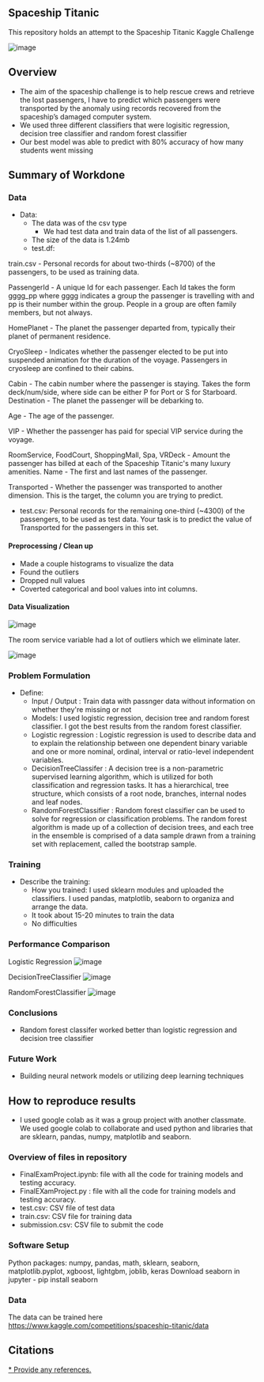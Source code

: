 ## Spaceship Titanic

 This repository holds an attempt to the Spaceship Titanic Kaggle Challenge
 
 ![image](https://user-images.githubusercontent.com/98277599/207728311-4f41b5e2-d232-4424-b236-3d137cd2be49.png)


## Overview

  * The aim of the spaceship challenge is to help rescue crews and retrieve the lost passengers, I have to predict which passengers were transported by the anomaly using records recovered from the spaceship’s damaged computer system.
  * We used three different classifiers that were logisitic regression, decision tree classifier and random forest classifier
  * Our best model was able to predict with 80% accuracy of how many students went missing
## Summary of Workdone

### Data

* Data:
  * The data was of the csv type
    * We had test data and train data of the list of all passengers.
  * The size of the data is 1.24mb
  * test.df:
  
train.csv - Personal records for about two-thirds (~8700) of the passengers, to be used as training data.

PassengerId - A unique Id for each passenger. Each Id takes the form gggg_pp where gggg indicates a group the passenger is travelling with and pp is their number within the group. People in a group are often family members, but not always.

HomePlanet - The planet the passenger departed from, typically their planet of permanent residence.

CryoSleep - Indicates whether the passenger elected to be put into suspended animation for the duration of the voyage. Passengers in cryosleep are confined to their cabins.

Cabin - The cabin number where the passenger is staying. Takes the form deck/num/side, where side can be either P for Port or S for Starboard.
Destination - The planet the passenger will be debarking to.

Age - The age of the passenger.

VIP - Whether the passenger has paid for special VIP service during the voyage.

RoomService, FoodCourt, ShoppingMall, Spa, VRDeck - Amount the passenger has billed at each of the Spaceship Titanic's many luxury amenities.
Name - The first and last names of the passenger.

Transported - Whether the passenger was transported to another dimension. This is the target, the column you are trying to predict.

* test.csv:
Personal records for the remaining one-third (~4300) of the passengers, to be used as test data. Your task is to predict the value of Transported for the passengers in this set.


#### Preprocessing / Clean up

* Made a couple histograms to visualize the data
* Found the outliers
* Dropped null values
* Coverted categorical and bool values into int columns. 

#### Data Visualization

![image](https://user-images.githubusercontent.com/98277599/207662029-76b52b8c-7987-42d8-b55f-ffe32301936b.png)

The room service variable had a lot of outliers which we eliminate later. 

![image](https://user-images.githubusercontent.com/98277599/207668589-38e3914f-2e14-4c11-a94f-858458d61dd4.png)


### Problem Formulation

* Define: 
  * Input / Output : Train data with passnger data without information on whether they're missing or not
  * Models: I used logistic regression, decision tree and random forest classifier. I got the best results from the random forest classifier. 
  * Logistic regression : Logistic regression is used to describe data and to explain the relationship between one dependent binary variable and one or more nominal, ordinal, interval or ratio-level independent variables.
  * DecisionTreeClassifer : A decision tree is a non-parametric supervised learning algorithm, which is utilized for both classification and regression tasks. It has a hierarchical, tree structure, which consists of a root node, branches, internal nodes and leaf nodes.
  * RandomForestClassifier : Random forest classifier can be used to solve for regression or classification problems. The random forest algorithm is made up of a collection of decision trees, and each tree in the ensemble is comprised of a data sample drawn from a training set with replacement, called the bootstrap sample.

### Training

* Describe the training:
  * How you trained: I used sklearn modules and uploaded the classifiers. I used pandas, matplotlib, seaborn to organiza and arrange the data. 
  * It took about 15-20 minutes to train the data
  * No difficulties
  

### Performance Comparison

Logistic Regression
![image](https://user-images.githubusercontent.com/98277599/207664951-34a8077c-5c36-499b-b7e7-44cf43a5c5ea.png)

DecisionTreeClassifier
![image](https://user-images.githubusercontent.com/98277599/207665098-9cf6d889-654c-46e0-89b4-7040e4fdf4e8.png)

RandomForestClassifier
![image](https://user-images.githubusercontent.com/98277599/207665250-61b5d3c9-c5a8-4910-954b-367e87d10c09.png)


### Conclusions

* Random forest classifer worked better than logistic regression and decision tree classifier
### Future Work

* Building neural network models or utilizing deep learning techniques

## How to reproduce results

   * I used google colab as it was a group project with another classmate. We used google colab to collaborate and used python and libraries that are sklearn, pandas, numpy, matplotlib and seaborn.

### Overview of files in repository

  * FinalExamProject.ipynb: file with all the code for training models and testing accuracy.
  * FinalEXamProject.py : file with all the code for training models and testing accuracy.
  * test.csv: CSV file of test data 
  * train.csv: CSV file for training data
  * submission.csv: CSV file to submit the code


### Software Setup
Python packages: numpy, pandas, math, sklearn, seaborn, matplotlib.pyplot, xgboost, lightgbm, joblib, keras
Download seaborn in jupyter - pip install seaborn

### Data

The data can be trained here https://www.kaggle.com/competitions/spaceship-titanic/data


## Citations

[* Provide any references.](https://www.kaggle.com/code/strategos2/spaceship-titanic-classification/notebook)


